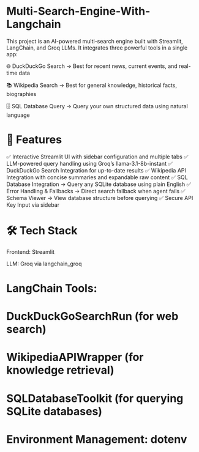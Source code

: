 # Multi-Search-Engine-With-Langchain
This project is an AI-powered multi-search engine built with Streamlit, LangChain, and Groq LLMs.
It integrates three powerful tools in a single app:

🌐 DuckDuckGo Search → Best for recent news, current events, and real-time data

📚 Wikipedia Search → Best for general knowledge, historical facts, biographies

🗄️ SQL Database Query → Query your own structured data using natural language

# 🚀 Features

✅ Interactive Streamlit UI with sidebar configuration and multiple tabs
✅ LLM-powered query handling using Groq’s llama-3.1-8b-instant
✅ DuckDuckGo Search Integration for up-to-date results
✅ Wikipedia API Integration with concise summaries and expandable raw content
✅ SQL Database Integration → Query any SQLite database using plain English
✅ Error Handling & Fallbacks → Direct search fallback when agent fails
✅ Schema Viewer → View database structure before querying
✅ Secure API Key Input via sidebar

# 🛠️ Tech Stack

Frontend: Streamlit

LLM: Groq
 via langchain_groq

# LangChain Tools:

# DuckDuckGoSearchRun (for web search)

# WikipediaAPIWrapper (for knowledge retrieval)

# SQLDatabaseToolkit (for querying SQLite databases)

# Environment Management: dotenv
